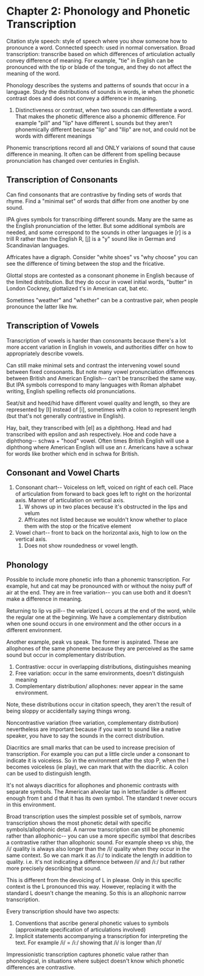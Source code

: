 # Chapter 2: Phonology and Phonetic Transcription

Citation style speech: style of speech where you show someone how to pronounce a word.
Connected speech: used in normal conversation. 
Broad transcription: transcribe based on which differences of articulation actually convey difference of meaning. For example, "tie" in English can be pronounced with the tip or blade of the tongue, and they do not affect the meaning of the word. 

Phonology describes the systems and patterns of sounds that occur in a language. Study the distributions of sounds in words, ie when the phonetic contrast does and does not convey a difference in meaning. 
1. Distinctiveness or contrast, when two sounds can differentiate a word. That makes the phonetic difference also a phonemic difference. For example "pill" and "lip" have different L sounds but they aren't phonemically different because "lip" and "llip" are not, and could not be words with different meanings

Phonemic transcriptions record all and ONLY variaions of sound that cause difference in meaning. It often can be different from spelling because pronunciation has changed over centuries in English.

## Transcription of Consonants

Can find consonants that are contrastive by finding sets of words that rhyme. Find a "minimal set" of words that differ from one another by one sound. 

IPA gives symbols for transcribing different sounds. Many are the same as the English pronunciation of the letter. But some additional symbols are needed, and some correspond to the sounds in other languages ie \[r] is a trill R rather than the English R, \[j] is a "y" sound like in German and Scandinavian languages.

Affricates have a digraph. Consider "white shoes" vs "why choose" you can see the difference of timing between the stop and the fricative. 

Glottal stops are contested as a consonant phoneme in English because of the limited distribution. But they do occur in vowel initial words, "butter" in London Cockney, glottalized t's in American cat, bat etc. 

Sometimes "weather" and "whether" can be a contrastive pair, when people pronounce the latter like hw. 
## Transcription of Vowels

Transcription of vowels is harder than consonants because there's a lot more accent variation in English in vowels, and authorities differ on how to appropriately describe vowels.

Can still make minimal sets and contrast the intervening vowel sound between fixed consonants. But note many vowel pronunciation differences between British and American English-- can't be transcribed the same way. But IPA symbols correspond to many languages with Roman alphabet writing, English spelling reflects old pronunciations. 

Seat/sit and heed/hid have different vowel quality and length, so they are represented by \[I] instead of \[i], sometimes with a colon to represent length (but that's not generally contrastive in English).

Hay, bait, they transcribed with \[eI] as a diphthong. Head and had transcribed with epsilon and ash respectively. Hoe and code have a diphthong-- schwa + "hood" vowel. Often times British English will use a diphthong where American English will use an r. Americans have a schwar for words like brother which end in schwa for British. 
## Consonant and Vowel Charts

1. Consonant chart-- Voiceless on left, voiced on right of each cell. Place of articulation from forward to back goes left to right on the horizontal axis. Manner of articulation on vertical axis. 
	1. W shows up in two places because it's obstructed in the lips and velum
	2. Affricates not listed because we wouldn't know whether to place them with the stop or the fricative element
2. Vowel chart-- front to back on the horizontal axis, high to low on the vertical axis. 
	1. Does not show roundedness or vowel length. 
## Phonology

Possible to include more phonetic info than a phonemic transcription. For example, hut and cat may be pronounced with or without the noisy puff of air at the end. They are in free variation-- you can use both and it doesn't make a difference in meaning. 

Returning to lip vs pill-- the velarized L occurs at the end of the word, while the regular one at the beginning. We have a complementary distribution when one sound occurs in one environment and the other occurs in a different environment. 

Another example, peak vs speak. The former is aspirated. These are allophones of the same phoneme because they are perceived as the same sound but occur in complementary distribution. 
1. Contrastive: occur in overlapping distributions, distinguishes meaning
2. Free variation: occur in the same environments, doesn't distinguish meaning
3. Complementary distribution/ allophones: never appear in the same environment. 

Note, these distributions occur in citation speech, they aren't the result of being sloppy or accidentally saying things wrong. 

Noncontrastive variation (free variation, complementary distribution) nevertheless are important because if you want to sound like a native speaker, you have to say the sounds in the correct distribution. 

Diacritics are small marks that can be used to increase precision of transcription. For example you can put a little circle under a consonant to indicate it is voiceless. So in the environment after the stop P, when the l becomes voiceless (ie play), we can mark that with the diacritic. A colon can be used to distinguish length. 

It's not always diacritics for allophones and phonemic contrasts with separate symbols. The American alveolar tap in letter/ladder is different enough from t and d that it has its own symbol. The standard t never occurs in this environment. 

Broad transcription uses the simplest possible set of symbols, narrow transcription shows the most phonetic detail with specific symbols/allophonic detail. A narrow transcription can still be phonemic rather than allophonic-- you can use a more specific symbol that describes a contrastive rather than allophonic sound. For example sheep vs ship, the /i/ quality is always also longer than the /I/ quality when they occur in the same context. So we can mark it as /i:/ to indicate the length in addition to quality. i.e. it's not indicating a difference between /i/ and /i:/ but rather more precisely describing that sound. 

This is different from the devoicing of L in please. Only in this specific context is the L pronounced this way. However, replacing it with the standard L doesn't change the meaning. So this is an allophonic narrow transcription. 

Every transcription should have two aspects:
1. Conventions that ascribe general phonetic values to symbols (approximate specification of articulations involved)
2. Implicit statements accompanying a transcription for interpreting the text. For example /i/ = /i:/ showing that /i/ is longer than /I/

Impressionistic transcription captures phonetic value rather than phonological, in situations where subject doesn't know which phonetic differences are contrastive. 





